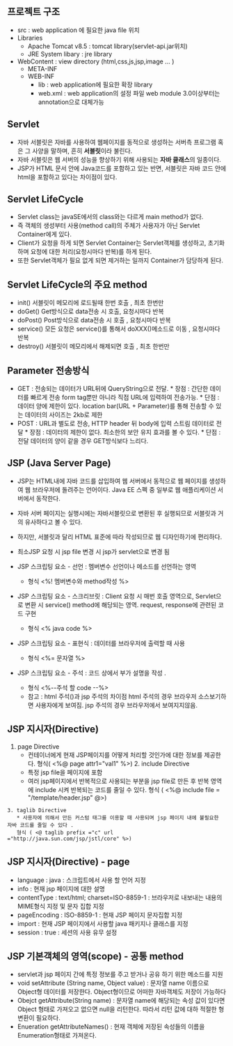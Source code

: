 ## 프로젝트 구조
* src : web application 에 필요한 java file 위치 
* Libraries
    * Apache Tomcat v8.5 : tomcat library(servlet-api.jar위치)
    * JRE System libary : jre library 
* WebContent : view directory (html,css,js,jsp,image ... )
    * META-INF 
    * WEB-INF 
        * lib : web application에 필요한 확장 library
        * web.xml : web application의 설정 파일 
                    web module 3.0이상부터는 annotation으로 대체가능 
## Servlet 
* 자바 서블릿은 자바를 사용하여 웹페이지를 동적으로 생성하는 서버측 프로그램 혹은 그 사양을 말하며, 흔히 **서블릿**이라 불린다.
* 자바 서블릿은 웹 서버의 성능을 향상하기 위해 사용되는 **자바 클래스**의 일종이다.
* JSP가 HTML 문서 안에 Java코드를 포함하고 있는 반면, 서블릿은 자바 코드 안에 html을 포함하고 있다는 차이점이 있다. 

## Servlet LifeCycle 
* Servlet class는 javaSE에서의 class와는 다르게 main method가 없다. 
* 즉 객체의 생성부터 사용(method call)의 주체가 사용자가 아닌 Servlet Container에게 있다. 
* Client가 요청을 하게 되면 Servlet Container는 Servlet객체를 생성하고, 초기화하며 요청에 대한 처리(요청시마다 반복)를 하게 된다. 
* 또한 Servlet객체가 필요 없게 되면 제거하는 일까지 Container가 담당하게 된다. 

## Servlet LifeCycle의 주요 method
* init() 서블릿이 메모리에 로드될때 한번 호출 , 최초 한번만
* doGet() Get방식으로 data전송 시 호출, 요청시마다 반복
* doPost() Post방식으로 data전송 시 호출 , 요청시마다 반복
* service() 모든 요청은 service()를 통해서 doXXX()메소드로 이동 , 요청시마다 반복
* destroy() 서블릿이 메모리에서 해제되면 호출  , 최초 한번만

## Parameter 전송방식
 * GET : 전송되는 데이터가 URL뒤에 QueryString으로 전달. 
        * 장점 : 간단한 데이터를 빠르게 전송 
                form tag뿐만 아니라 직접 URL에 입력하여 전송가능.
        * 단점 : 데이터 양에 제한이 있다. 
                location bar(URL + Parameter)를 통해 전송할 수 있는 데이터의 사이즈는 2kb로 제한 
 * POST : URL과 별도로 전송, HTTP header 뒤 body에 입력 스트림 데이터로 전달 
        * 장점 : 데이터의 제한이 없다. 최소한의 보안 유지 효과를 볼 수 있다. 
        * 단점 : 전달 데이터의 양이 같을 경우 GET방식보다 느리다. 


## JSP (Java Server Page)

* JSP는 HTML내에 자바 코드를 삽입하여 웹 서버에서 동적으로 웹 페이지를 생성하여 웹 브라우저에 돌려주는 언어이다. Java EE 스펙 중 일부로 웹 애플리케이션 서버에서 동작한다. 
* 자바 서버 페이지는 실행시에는 자바서블릿으로 변환된 후 실행되므로 서블릿과 거의 유사하다고 볼 수 있다. 
*   하지만, 서블릿과 달리 HTML 표준에 따라 작성되므로 웹 디자인하기에 편리하다. 
* 최소JSP 요청 시 jsp file 변경 시 jsp가 servlet으로 변경 됨

* JSP 스크립팅 요소 - 선언 
  : 멤버변수 선언이나 메소드를 선언하는 영역 
  * 형식  <%! 멤버변수와 method작성 %>
* JSP 스크립팅 요소 - 스크리브릿 
  : Client 요청 시 매번 호출 영역으로, Servlet으로 변환 시 service() method에 해당되는 영역.
   request, response에 관련된 코드 구현 
   * 형식  <% java code %>
* JSP 스크립팅 요소 - 표현식 
  : 데이터를 브라우저에 출력할 때 사용 
   * 형식  <%= 문자열 %>
* JSP 스크립팅 요소 - 주석
  : 코드 상에서 부가 설명을 작성 .
   * 형식  <%--주석 할 code --%>
   * 참고 : html 주석(<!-- -->)과 jsp 주석의 차이점 
            html 주석의 경우 브라우저 소스보기하면 사용자에게 보여짐. 
            jsp 주석의 경우 브라우저에서 보여지지않음.

## JSP 지시자(Directive)
   1. page Directive 
       * 컨테이너에게 현재 JSP페이지를 어떻게 처리할 것인가에 대한 정보를 제공한다. 
       형식( <%@ page attr1="val1" %>)
    2. include Directive 
       * 특정 jsp file을 페이지에 포함 
       * 여러 jsp페이지에서 반복적으로 사용되는 부분을 jsp file로 만든 후 반복 영역에 include 시켜 반복되는 코드를 줄일 수 있다. 
       형식 ( <%@ include file = "/template/header.jsp" @>)
    
    3. taglib Directive 
       * 사용자에 의해서 만든 커스텀 태그를 이용할 때 사용되며 jsp 페이지 내에 불필요한 자바 코드를 줄일 수 있다 . 
       형식 ( <@ taglib prefix ="c" url ="http://java.sun.com/jsp/jstl/core" %>)

   ## JSP 지시자(Directive) - page
   * language : java  : 스크립트에서 사용 할 언어 지정 
   * info : 현재 jsp 페이지에 대한 설명 
   * contentType : text/html; charset=ISO-8859-1 : 브라우저로 내보내는 내용의 MIME형식 지정 및 문자 집합 지정 
   * pageEncoding : ISO-8859-1 : 현재 JSP 페이지 문자집합 지정 
   * import : 현재 JSP 페이지에서 사용할 java 패키지나 클래스를 지정 
   * session : true : 세션의 사용 유무 설정 

   ## JSP 기본객체의 영역(scope) - 공통 method 
   * servlet과 jsp 페이지 간에 특정 정보를 주고 받거나 공유 하기 위한 메소드를 지원 
   * void setAttribute (String name, Object value) :
   문자열 name 이름으로 Object형 데이터를 저장한다. 
   Object형이므로 어떠한 자바객체도 저장이 가능하다
   * Obejct getAttribute(String name) : 문자열 name에 해당되는 속성 값이 있다면 Object 형태로 가져오고 없으면 null을 리턴한다. 따라서 리턴 값에 대하 적절한 형 변환이 필요하다.
   * Enueration getAttributeNames() : 현재 객체에 저장된 속성들의 이름을 Enumeration형태로 가져온다. 
   
